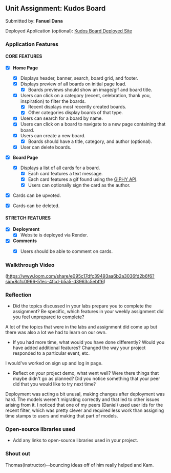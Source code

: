## Unit Assignment: Kudos Board

Submitted by: **Fanuel Dana**

Deployed Application (optional): [Kudos Board Deployed Site](https://kudos-board-6qhv.onrender.com)

### Application Features

#### CORE FEATURES

- [X] **Home Page**
  - [X] Displays header, banner, search, board grid, and footer.
  - [X] Displays preview of all boards on initial page load.
    - [X] Boards previews should show an image/gif and board title.
  - [X] Users can click on a category (recent, celebration, thank you, inspiration) to filter the boards.
    - [X] Recent displays most recently created boards.
    - [X] Other categories display boards of that type.
  - [X] Users can search for a board by name.
  - [X] Users can click on a board to navigate to a new page containing that board.
  - [X] Users can create a new board.
    - [X] Boards should have a title, category, and author (optional).
  - [X] User can delete boards.
  
- [X] **Board Page**
  - [X] Displays a list of all cards for a board.
    -  [X] Each card features a text message.
    -  [X] Each card features a gif found using the [GIPHY API](https://developers.giphy.com/docs/api/).
    -  [X] Users can optionally sign the card as the author.  
-   [X] Cards can be upvoted.
-   [X] Cards can be deleted.


#### STRETCH FEATURES

- [X] **Deployment**
  - [X] Website is deployed via Render.
- [X] **Comments**
  - [X] Users should be able to comment on cards.


### Walkthrough Video

(https://www.loom.com/share/e095c17dfc39493aa6b2a3036fd2b6f6?sid=8c1c0966-51ec-4fcd-b5a5-d3963c5ebff6)

### Reflection

* Did the topics discussed in your labs prepare you to complete the assignment? Be specific, which features in your weekly assignment did you feel unprepared to complete?

A lot of the topics that were in the labs and assignment did come up but there was also a lot we had to learn on our own.

* If you had more time, what would you have done differently? Would you have added additional features? Changed the way your project responded to a particular event, etc.

I would've worked on sign up and log in page.
  
* Reflect on your project demo, what went well? Were there things that maybe didn't go as planned? Did you notice something that your peer did that you would like to try next time?

Deployment was acting a bit unusal, making changes after deployment was hard. The models weren't migrating correctly and that led to other issues arising from it. I noticed that one of my peers (Daniel) used user ids for the recent filter, which was pretty clever and required less work than assigning time stamps to users and making that part of models. 

### Open-source libraries used

- Add any links to open-source libraries used in your project.

### Shout out

Thomas(instructor)--bouncing ideas off of him really helped and Kam.
